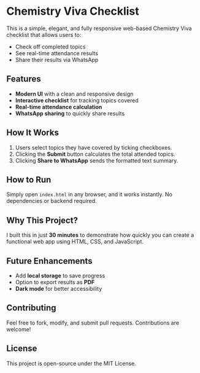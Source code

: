 # Chemistry Viva Checklist

This is a simple, elegant, and fully responsive web-based Chemistry Viva checklist that allows users to:
- Check off completed topics
- See real-time attendance results
- Share their results via WhatsApp

## Features
- **Modern UI** with a clean and responsive design
- **Interactive checklist** for tracking topics covered
- **Real-time attendance calculation**
- **WhatsApp sharing** to quickly share results

## How It Works
1. Users select topics they have covered by ticking checkboxes.
2. Clicking the **Submit** button calculates the total attended topics.
3. Clicking **Share to WhatsApp** sends the formatted text summary.

## How to Run
Simply open `index.html` in any browser, and it works instantly. No dependencies or backend required.

## Why This Project?
I built this in just **30 minutes** to demonstrate how quickly you can create a functional web app using HTML, CSS, and JavaScript.

## Future Enhancements
- Add **local storage** to save progress
- Option to export results as **PDF**
- **Dark mode** for better accessibility

## Contributing
Feel free to fork, modify, and submit pull requests. Contributions are welcome!

## License
This project is open-source under the MIT License.
